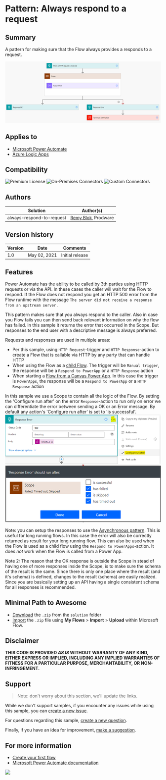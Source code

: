 # Pattern: Always respond to a request

## Summary

A pattern for making sure that the Flow always provides a responds to a request.

![picture of the flow](assets/flow.png)

## Applies to

* [Microsoft Power Automate](https://docs.microsoft.com/en-us/power-automate/getting-started)
* [Azure Logic Apps](https://docs.microsoft.com/en-us/azure/logic-apps/logic-apps-overview)

## Compatibility

![Premium License](https://img.shields.io/badge/Premium%20License-Required-green.svg "Premium license required")
![On-Premises Connectors](https://img.shields.io/badge/On--Premises%20Connectors-No-green.svg "Does not use on-premise connectors")
![Custom Connectors](https://img.shields.io/badge/Custom%20Connectors-Not%20Required-green.svg "Does not use custom connectors")

## Authors

Solution|Author(s)
--------|---------
always-respond-to-request | [Remy Blok](https://github.com/remyblok), Prodware

## Version history

Version|Date|Comments
-------|----|--------
1.0|May 02, 2021|Initial release

## Features

Power Automate has the ability to be called by 3th parties using HTTP requests or via the API. In these cases the caller will wait for the Flow to respond. If the Flow does not respond you get an HTTP 500 error from the Flow runtime with the message `The server did not receive a response from an upstream server.`

This pattern makes sure that you always respond to the caller. Also in case you Flow fails you can then send back relevant information on why the flow has failed. In this sample it returns the error that occurred in the Scope. But responses to the end user with a descriptive message is always preferred. 

Requests and responses are used in multiple areas:
* Per this sample, using `HTTP Request`-trigger and `HTTP Response`-action to create a Flow that is callable via HTTP by any party that can handle HTTP
* When using the Flow as a [child Flow](https://docs.microsoft.com/en-us/power-automate/create-child-flows). The trigger will be `Manual trigger`, the response will be a `Respond to PowerApp` or a `HTTP Response` action
* When starting a [Flow from a Canvas Power App](https://docs.microsoft.com/en-us/powerapps/maker/canvas-apps/using-logic-flows). In this case the trigger is `PowerApps`, the response will be a `Respond to PowerApp` or a `HTTP Response` action

In this sample we use a Scope to contain all the logic of the Flow. By setting the 'Configure run after' on the error `Response`-action to run only on error we can differentiate the error between sending a OK or an Error message. By default any action's 'Configure run after' is set to 'is successful'.
![Go to Run After](assets/RunAfter.png)
![Go to Run After](assets/RunAfterSettings.png)

Note: you can setup the responses to use the [Asynchronous pattern](https://docs.microsoft.com/en-us/azure/connectors/connectors-native-http#asynchronous-request-response-behavior). This is useful for long running flows. In this case the error will also be correctly returned as result for your long running flow. This can also be used when the Flow is used as a child flow using the `Respond to PowerApps`-action. It does *not* work when the Flow is called from a Power App.

Note 2: The reason that the OK response is outside the Scope in stead of having one of more responses inside the Scope, is to make sure the schema of the result is the same. Since there is only one place where the result (and it's schema) is defined, changes to the result (schema) are easily realized. Since you are basically setting up an API having a single consistent schema for all responses is recommended.

## Minimal Path to Awesome

* [Download](solution/always-respond-to-request.zip) the `.zip` from the `solution` folder
* [Import](https://flow.microsoft.com/en-us/blog/import-export-bap-packages/) the `.zip` file using **My Flows** > **Import** > **Upload** within Microsoft Flow.

## Disclaimer

**THIS CODE IS PROVIDED *AS IS* WITHOUT WARRANTY OF ANY KIND, EITHER EXPRESS OR IMPLIED, INCLUDING ANY IMPLIED WARRANTIES OF FITNESS FOR A PARTICULAR PURPOSE, MERCHANTABILITY, OR NON-INFRINGEMENT.**

## Support

> Note: don't worry about this section, we'll update the links.

While we don't support samples, if you encounter any issues while using this sample, you can [create a new issue](https://github.com/pnp/powerautomate-samples/issues/new?assignees=&labels=Needs%3A+Triage+%3Amag%3A%2Ctype%3Abug-suspected&template=bug-report.yml&sample=YOURSAMPLENAME&authors=@YOURGITHUBUSERNAME&title=YOURSAMPLENAME%20-%20).

For questions regarding this sample, [create a new question](https://github.com/pnp/powerautomate-samples/issues/new?assignees=&labels=Needs%3A+Triage+%3Amag%3A%2Ctype%3Abug-suspected&template=question.yml&sample=YOURSAMPLENAME&authors=@YOURGITHUBUSERNAME&title=YOURSAMPLENAME%20-%20).

Finally, if you have an idea for improvement, [make a suggestion](https://github.com/pnp/powerautomate-samples/issues/new?assignees=&labels=Needs%3A+Triage+%3Amag%3A%2Ctype%3Abug-suspected&template=suggestion.yml&sample=YOURSAMPLENAME&authors=@YOURGITHUBUSERNAME&title=YOURSAMPLENAME%20-%20).

## For more information

- [Create your first flow](https://docs.microsoft.com/en-us/power-automate/getting-started#create-your-first-flow)
- [Microsoft Power Automate documentation](https://docs.microsoft.com/en-us/power-automate/)


<img src="https://telemetry.sharepointpnp.com/powerautomate-samples/samples/exception-handing-in-do-until-loop" />
